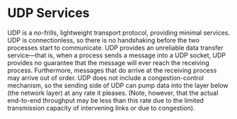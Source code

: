 # UDP Services

UDP is a no-frills, lightweight transport protocol, providing minimal services. UDP is connectionless, so there is no handshaking before the two processes start to communicate. UDP provides an unreliable data transfer service—that is, when a process sends a message into a UDP socket, UDP provides no guarantee that the message will ever reach the receiving process. Furthermore, messages that do arrive at the receiving process may arrive out of order. UDP does not include a congestion-control mechanism, so the sending side of UDP can pump data into the layer below \(the network layer\) at any rate it pleases. \(Note, however, that the actual end-to-end throughput may be less than this rate due to the limited transmission capacity of intervening links or due to congestion\).

